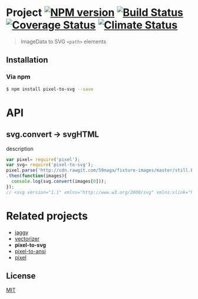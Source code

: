 # Project [![NPM version][npm-image]][npm] [![Build Status][travis-image]][travis] [![Coverage Status][cover-image]][cover] [![Climate Status][climate-image]][climate]

> ImageData to SVG `<path>` elements

## Installation
### Via npm
```bash
$ npm install pixel-to-svg --save
```

# API

## svg.convert -> svgHTML

description

```js
var pixel= require('pixel');
var svg= require('pixel-to-svg');
pixel.parse('http://cdn.rawgit.com/59naga/fixture-images/master/still.PNG')
.then(function(images){
  console.log(svg.convert(images[0]));
});
// <svg version="1.1" xmlns="http://www.w3.org/2000/svg" xmlns:xlink="http://www.w3.org/1999/xlink" shape-rendering="crispEdges" width="112" height="112" viewBox="0 0 112 112"><g><path fill="rgba(0,0,0,255)" d="M0,0h112v1h-112ZM0,1h51v2h-51ZM84,1h2v2h-2ZM111,1h1v2h-1ZM0,3h51v2h-51ZM84,3h2v2h-2ZM111,3h1v2h-1ZM0,5h51v2h-51ZM84,5h2v2h-2ZM111,5h1v2h-1ZM0,7h51v2h-51ZM84,7h2v2h-2ZM111,7h1v2h-1ZM0,9h51v2h-51ZM84,9h2v2h-2ZM111,9h1v2h-1ZM0,11h51v2h-51ZM84,11h2v2h-2ZM111,11h1v2h-1ZM0,13h5 ...
```

# Related projects
* [jaggy](https://github.com/59naga/jaggy/)
* [vectorizer](https://github.com/59naga/vectorizer/)
* __pixel-to-svg__
* [pixel-to-ansi](https://github.com/59naga/pixel-to-ansi/)
* [pixel](https://github.com/59naga/pixel/)

License
---
[MIT][License]

[License]: http://59naga.mit-license.org/

[sauce-image]: http://soysauce.berabou.me/u/59798/pixel-to-svg.svg
[sauce]: https://saucelabs.com/u/59798
[npm-image]:https://img.shields.io/npm/v/pixel-to-svg.svg?style=flat-square
[npm]: https://npmjs.org/package/pixel-to-svg
[travis-image]: http://img.shields.io/travis/59naga/pixel-to-svg.svg?style=flat-square
[travis]: https://travis-ci.org/59naga/pixel-to-svg
[cover-image]: https://img.shields.io/codeclimate/github/59naga/pixel-to-svg.svg?style=flat-square
[cover]: https://codeclimate.com/github/59naga/pixel-to-svg/coverage
[climate-image]: https://img.shields.io/codeclimate/coverage/github/59naga/pixel-to-svg.svg?style=flat-square
[climate]: https://codeclimate.com/github/59naga/pixel-to-svg